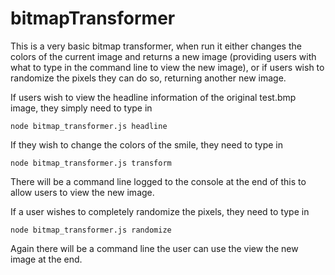 # bitmapTransformer

This is a very basic bitmap transformer, when run it either changes the colors of the current image and returns a new image (providing users with what to type in the command line to view the new image), or if users wish to randomize the pixels they can do so, returning another new image.

If users wish to view the headline information of the original test.bmp image, they simply need to type in

```node bitmap_transformer.js headline```

If they wish to change the colors of the smile, they need to type in

```node bitmap_transformer.js transform```

There will be a command line logged to the console at the end of this to allow users to view the new image.

If a user wishes to completely randomize the pixels, they need to type in

```node bitmap_transformer.js randomize```

Again there will be a command line the user can use the view the new image at the end.